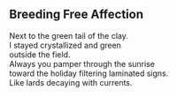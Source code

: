 Breeding Free Affection
-----------------------
Next to the green tail of the clay.  
I stayed crystallized and green  
outside the field.  
Always you pamper through the sunrise  
toward the holiday filtering laminated signs.  
Like lards decaying with currents.  
